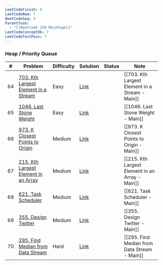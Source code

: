 ```yaml
---
LeetCodeFinish: 0
LeetCodeNum: 7
NeetCodeSeq: 9
ParentTask:
  - "[[NeetCode 150 MainPage]]"
LeetCodeConceptOk: 7
LeetCodeTestPass: 7
---
```


### Heap / Priority Queue

| #   | Problem                                                                                                | Difficulty | Solution                                                              | Status | Note                                            |
| --- | ------------------------------------------------------------------------------------------------------ | ---------- | --------------------------------------------------------------------- | ------ | ----------------------------------------------- |
| 64  | [703. Kth Largest Element in a Stream](https://leetcode.com/problems/kth-largest-element-in-a-stream/) | Easy       | [Link](https://neetcode.io/solutions/kth-largest-element-in-a-stream) |        | [[703. Kth Largest Element in a Stream - Main]] |
| 65  | [1046. Last Stone Weight](https://leetcode.com/problems/last-stone-weight/)                            | Easy       | [Link](https://neetcode.io/solutions/last-stone-weight)               |        | [[1046. Last Stone Weight - Main]]              |
| 66  | [973. K Closest Points to Origin](https://leetcode.com/problems/k-closest-points-to-origin/)           | Medium     | [Link](https://neetcode.io/solutions/k-closest-points-to-origin)      |        | [[973. K Closest Points to Origin - Main]]      |
| 67  | [215. Kth Largest Element in an Array](https://leetcode.com/problems/kth-largest-element-in-an-array/) | Medium     | [Link](https://neetcode.io/solutions/kth-largest-element-in-an-array) |        | [[215. Kth Largest Element in an Array - Main]] |
| 68  | [621. Task Scheduler](https://leetcode.com/problems/task-scheduler/)                                   | Medium     | [Link](https://neetcode.io/solutions/task-scheduler)                  |        | [[621. Task Scheduler - Main]]                  |
| 69  | [355. Design Twitter](https://leetcode.com/problems/design-twitter/)                                   | Medium     | [Link](https://neetcode.io/solutions/design-twitter)                  |        | [[355. Design Twitter - Main]]                  |
| 70  | [295. Find Median from Data Stream](https://leetcode.com/problems/find-median-from-data-stream/)       | Hard       | [Link](https://neetcode.io/solutions/find-median-from-data-stream)    |        | [[295. Find Median from Data Stream - Main]]    |
